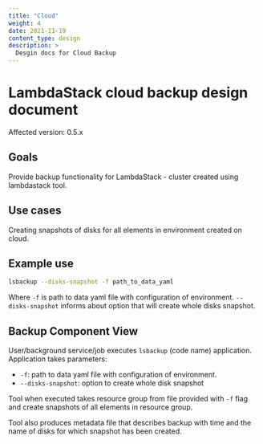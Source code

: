 ```yaml
---
title: "Cloud"
weight: 4
date: 2021-11-19
content_type: design
description: >
  Desgin docs for Cloud Backup
---
```


# LambdaStack cloud backup design document

Affected version: 0.5.x

## Goals

Provide backup functionality for LambdaStack - cluster created using lambdastack tool.

## Use cases

Creating snapshots of disks for all elements in environment created on cloud.

## Example use

```bash
lsbackup --disks-snapshot -f path_to_data_yaml
```

Where `-f` is path to data yaml file with configuration of environment. `--disks-snapshot` informs about option that will create whole disks snapshot.

## Backup Component View

User/background service/job executes `lsbackup` (code name) application. Application takes parameters:
- `-f`: path to data yaml file with configuration of environment.
- `--disks-snapshot`: option to create whole disk snapshot

Tool when executed takes resource group from file provided with `-f` flag and create snapshots of all elements in resource group.

Tool also produces metadata file that describes backup with time and the name of disks for which snapshot has been created.
